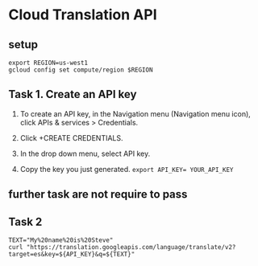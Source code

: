 # Cloud Translation API
## setup
```
export REGION=us-west1
gcloud config set compute/region $REGION
```
## Task 1. Create an API key
1. To create an API key, in the Navigation menu (Navigation menu icon), click APIs & services > Credentials.

2. Click +CREATE CREDENTIALS.

3. In the drop down menu, select API key.

4. Copy the key you just generated.
``` export API_KEY= YOUR_API_KEY ```

## further task are not require to pass
## Task 2
```
TEXT="My%20name%20is%20Steve"
curl "https://translation.googleapis.com/language/translate/v2?target=es&key=${API_KEY}&q=${TEXT}"
```
